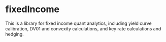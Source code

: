 # fixedIncome
This is a library for fixed income quant analytics, including yield curve calibration, DV01 and convexity calculations, and key rate calculations and hedging. 


